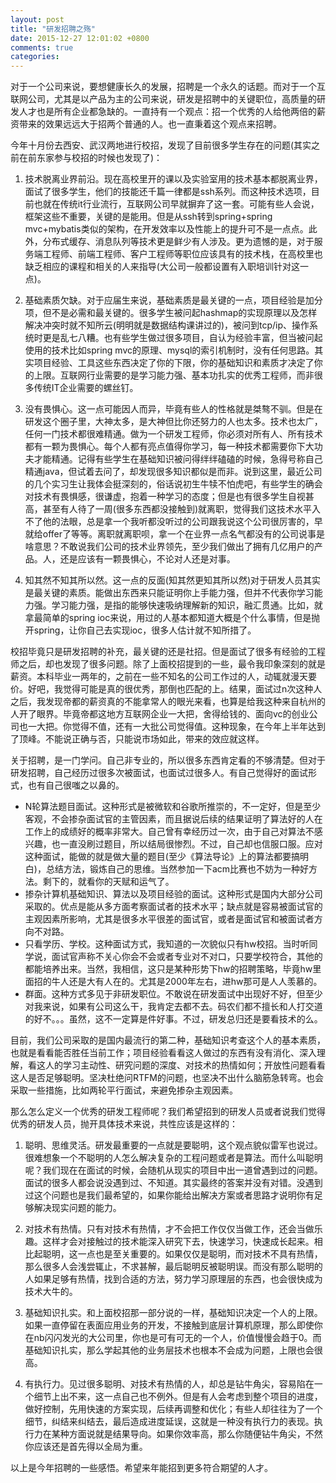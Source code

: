 ```yaml
---
layout: post
title: "研发招聘之殇"
date: 2015-12-27 12:01:02 +0800
comments: true
categories: 
---
```


对于一个公司来说，要想健康长久的发展，招聘是一个永久的话题。而对于一个互联网公司，尤其是以产品为主的公司来说，研发是招聘中的关键职位，高质量的研发人才也是所有企业都急缺的。一直持有一个观点：招一个优秀的人给他两倍的薪资带来的效果远远大于招两个普通的人。也一直秉着这个观点来招聘。

<!--more-->

今年十月份去西安、武汉两地进行校招，发现了目前很多学生存在的问题(其实之前在前东家参与校招的时候也发现了)：

1. 技术脱离业界前沿。现在高校里开的课以及实验室用的技术基本都脱离业界，面试了很多学生，他们的技能还千篇一律都是ssh系列。而这种技术选项，目前也就在传统it行业流行，互联网公司早就摒弃了这一套。可能有些人会说，框架这些不重要，关键的是能用。但是从ssh转到spring+spring mvc+mybatis类似的架构，在开发效率以及性能上的提升可不是一点点。此外，分布式缓存、消息队列等技术更是鲜少有人涉及。更为遗憾的是，对于服务端工程师、前端工程师、客户工程师等职位应该具有的技术栈，在高校里也缺乏相应的课程和相关的人来指导(大公司一般都设置有入职培训针对这一点)。

2. 基础素质欠缺。对于应届生来说，基础素质是最关键的一点，项目经验是加分项，但不是必需和最关键的。很多学生被问起hashmap的实现原理以及怎样解决冲突时就不知所云(明明就是数据结构课讲过的)，被问到tcp/ip、操作系统时更是乱七八糟。也有些学生做过很多项目，自认为经验丰富，但当被问起使用的技术比如spring mvc的原理、mysql的索引机制时，没有任何思路。其实项目经验、工具这些东西决定了你的下限，你的基础知识和素质才决定了你的上限。互联网行业需要的是学习能力强、基本功扎实的优秀工程师，而非很多传统IT企业需要的螺丝钉。

3. 没有畏惧心。这一点可能因人而异，毕竟有些人的性格就是桀骜不驯。但是在研发这个圈子里，大神太多，是大神但比你还努力的人也太多。技术也太广，任何一门技术都很难精通。做为一个研发工程师，你必须对所有人、所有技术都有一颗为畏惧心。每个人都有亮点值得你学习，每一种技术都需要你下大功夫才能精通。记得有些学生在基础知识被问得绊绊磕磕的时候，急得号称自己精通java，但试着去问了，却发现很多知识都似是而非。说到这里，最近公司的几个实习生让我体会挺深刻的，俗话说初生牛犊不怕虎吧，有些学生的确会对技术有畏惧感，很谦虚，抱着一种学习的态度；但是也有很多学生自视甚高，甚至有人待了一周(很多东西都没接触到)就离职，觉得我们这技术水平入不了他的法眼，总是拿一个我听都没听过的公司跟我说这个公司很厉害的，早就给offer了等等。离职就离职呗，拿一个在业界一点名气都没有的公司说事是啥意思？不敢说我们公司的技术业界领先，至少我们做出了拥有几亿用户的产品。人，还是应该有一颗畏惧心，不论对人还是对事。
 
4. 知其然不知其所以然。这一点的反面(知其然更知其所以然)对于研发人员其实是最关键的素质。能做出东西来只能证明你上手能力强，但并不代表你学习能力强。学习能力强，是指的能够快速吸纳理解新的知识，融汇贯通。比如，就拿最简单的spring ioc来说，用过的人基本都知道大概是个什么事情，但是抛开spring，让你自己去实现ioc，很多人估计就不知所措了。

校招毕竟只是研发招聘的补充，最关键的还是社招。但是面试了很多有经验的工程师之后，却也发现了很多问题。除了上面校招提到的一些，最令我印象深刻的就是薪资。本科毕业一两年的，之前在一些不知名的公司工作过的人，动辄就漫天要价。好吧，我觉得可能是真的很优秀，那倒也匹配的上。结果，面试过n次这种人之后，我发现帝都的薪资真的不能拿常人的眼光来看，也算是给我这种来自杭州的人开了眼界。毕竟帝都这地方互联网企业一大把，舍得给钱的、面向vc的创业公司也一大把。你觉得不值，还有一大批公司觉得值。这种现象，在今年上半年达到了顶峰。不能说正确与否，只能说市场如此，带来的效应就这样。

关于招聘，是一门学问。自己非专业的，所以很多东西肯定看的不够清楚。但对于研发招聘，自己经历过很多次被面试，也面试过很多人。有自己觉得好的面试形式，也有自己很嗤之以鼻的。

- N轮算法题目面试。这种形式是被微软和谷歌所推崇的，不一定好，但是至少客观，不会掺杂面试官的主管因素，而且据说后续的结果证明了算法好的人在工作上的成绩好的概率非常大。自己曾有幸经历过一次，由于自己对算法不感兴趣，也一直没刷过题目，所以结局很惨烈。不过，自己却也信服口服。应对这种面试，能做的就是做大量的题目(至少《算法导论》上的算法都要搞明白)，总结方法，锻炼自己的思维。当然参加一下acm比赛也不妨为一种好方法。剩下的，就看你的天赋和运气了。
- 掺杂计算机基础知识、算法以及项目经验的面试。这种形式是国内大部分公司采取的。优点是能从多方面考察面试者的技术水平；缺点就是容易被面试官的主观因素所影响，尤其是很多水平很差的面试官，或者是面试官和被面试者方向不对路。
- 只看学历、学校。这种面试方式，我知道的一次貌似只有hw校招。当时听同学说，面试官声称不关心你会不会或者专业对不对口，只要学校符合，其他的都能培养出来。当然，我相信，这只是某种形势下hw的招聘策略，毕竟hw里面招的牛人还是大有人在的。尤其是2000年左右，进hw那可是人人羡慕的。
- 群面。这种方式多见于非研发职位。不敢说在研发面试中出现好不好，但至少对我来说，如果有公司这么干，我肯定去都不去。码农们都不擅长和人打交道的好不。。。虽然，这不一定算是件好事。不过，研发总归还是要看技术的么。

目前，我们公司采取的是国内最流行的第二种，基础知识考查这个人的基本素质，也就是看看能否胜任当前工作；项目经验看看这人做过的东西有没有消化、深入理解，看这人的学习主动性、研究问题的深度、对技术的热情如何；开放性问题看看这人是否足够聪明。坚决杜绝问RTFM的问题，也坚决不出什么脑筋急转弯。也会采取一些措施，比如两轮平行面试，来避免掺杂主观因素。

那么怎么定义一个优秀的研发工程师呢？我们希望招到的研发人员或者说我们觉得优秀的研发人员，抛开具体技术来说，共性应该是这样的：

1. 聪明、思维灵活。研发最重要的一点就是要聪明，这个观点貌似雷军也说过。很难想象一个不聪明的人怎么解决复杂的工程问题或者是算法。而什么叫聪明呢？我们现在在面试的时候，会随机从现实的项目中出一道曾遇到过的问题。面试的很多人都会说没遇到过、不知道。其实最终的答案并没有对错。没遇到过这个问题也是我们最希望的，如果你能给出解决方案或者思路才说明你有足够解决现实问题的能力。

2. 对技术有热情。只有对技术有热情，才不会把工作仅仅当做工作，还会当做乐趣。这样才会对接触过的技术能深入研究下去，快速学习，快速成长起来。相比起聪明，这一点也是至关重要的。如果仅仅是聪明，而对技术不具有热情，那么很多人会浅尝辄止，不求甚解，最后聪明反被聪明误。而没有那么聪明的人如果足够有热情，找到合适的方法，努力学习原理层的东西，也会很快成为技术大牛的。

3. 基础知识扎实。和上面校招那一部分说的一样，基础知识决定一个人的上限。如果一直停留在表面应用业务的开发，不接触到底层计算机原理，那么即使你在nb闪闪发光的大公司里，你也是可有可无的一个人，价值慢慢会趋于0。而基础知识扎实，那么学起其他的业务层技术也根本不会成为问题，上限也会很高。

4. 有执行力。见过很多聪明、对技术有热情的人，却总是钻牛角尖，容易陷在一个细节上出不来，这一点自己也不例外。但是有人会考虑到整个项目的进度，做好控制，先用快速的方案实现，后续再调整和优化；有些人却往往为了一个细节，纠结来纠结去，最后造成进度延误，这就是一种没有执行力的表现。执行力在某种方面说就是结果导向。如果你效率高，那么你随便钻牛角尖，不然你应该还是首先得以全局为重。

以上是今年招聘的一些感悟。希望来年能招到更多符合期望的人才。